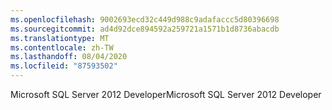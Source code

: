```yaml
---
ms.openlocfilehash: 9002693ecd32c449d988c9adafaccc5d80396698
ms.sourcegitcommit: ad4d92dce894592a259721a1571b1d8736abacdb
ms.translationtype: MT
ms.contentlocale: zh-TW
ms.lasthandoff: 08/04/2020
ms.locfileid: "87593502"
---
```

<span data-ttu-id="9bde1-101">Microsoft SQL Server 2012 Developer</span><span class="sxs-lookup"><span data-stu-id="9bde1-101">Microsoft SQL Server 2012 Developer</span></span>

